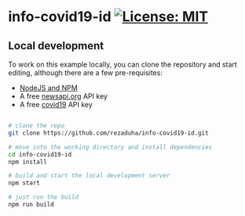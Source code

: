 # info-covid19-id [![License: MIT](https://badgen.net/badge/license/MIT/blue)](https://opensource.org/licenses/MIT)

## Local development

To work on this example locally, you can clone the repository and start editing, although there are a few pre-requisites:

- [NodeJS and NPM](https://nodejs.org/)
- A free [newsapi.org](https://newsapi.org/) API key
- A free [covid19](https://api.kawalcorona.com/) API key

```bash

# clone the repo
git clone https://github.com/rezaduha/info-covid19-id.git

# move into the working directory and install dependencies
cd info-covid19-id
npm install

# build and start the local development server
npm start

# just run the build
npm run build

```
